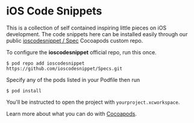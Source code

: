 iOS Code Snippets
=================

This is a collection of self contained inspiring little pieces on iOS development. The code snippets here can be installed easily through our public [ioscodesnippet / Spec][1] Cocoapods custom repo.

To configure the **ioscodesnippet** official repo, run this once.

    $ pod repo add ioscodesnippet https://github.com/ioscodesnippet/Specs.git

Specify any of the pods listed in your Podfile then run

    $ pod install

You'll be instructed to open the project with `yourproject.xcworkspace`.

Learn more about what you can do with [Cocoapods].

[Cocoapods]:https://github.com/CocoaPods/CocoaPods
[1]:https://github.com/ioscodesnippet/Specs

